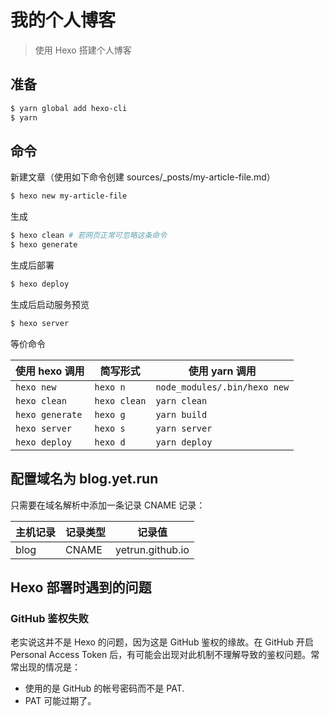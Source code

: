 # 我的个人博客

> 使用 Hexo 搭建个人博客

## 准备

```bash
$ yarn global add hexo-cli
$ yarn
```

## 命令

新建文章（使用如下命令创建 sources/_posts/my-article-file.md）

```bash
$ hexo new my-article-file
```

生成

```bash
$ hexo clean # 若网页正常可忽略这条命令
$ hexo generate
```

生成后部署

```bash
$ hexo deploy
```

生成后启动服务预览

```bash
$ hexo server
```

等价命令

| 使用 hexo 调用  | 简写形式     | 使用 yarn 调用               |
| --------------- | ------------ | ---------------------------- |
| `hexo new`      | `hexo n`     | `node_modules/.bin/hexo new` |
| `hexo clean`    | `hexo clean` | `yarn clean`                 |
| `hexo generate` | `hexo g`     | `yarn build`                 |
| `hexo server`   | `hexo s`     | `yarn server`                |
| `hexo deploy`   | `hexo d`     | `yarn deploy`                |

## 配置域名为 blog.yet.run

只需要在域名解析中添加一条记录 CNAME 记录：

| 主机记录 | 记录类型 | 记录值           |
| -------- | -------- | ---------------- |
| blog     | CNAME    | yetrun.github.io |

## Hexo 部署时遇到的问题

### GitHub 鉴权失败

老实说这并不是 Hexo 的问题，因为这是 GitHub 鉴权的缘故。在 GitHub 开启 Personal Access Token 后，有可能会出现对此机制不理解导致的鉴权问题。常常出现的情况是：

- 使用的是 GitHub 的帐号密码而不是 PAT.
- PAT 可能过期了。
